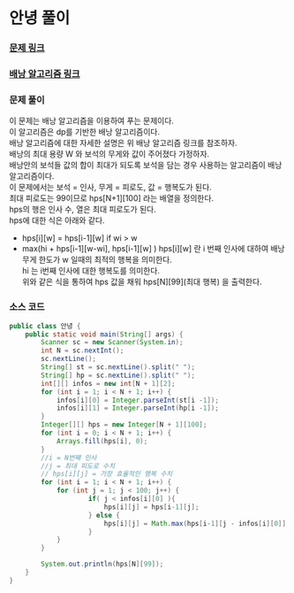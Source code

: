 # 안녕 풀이

### [문제 링크](https://www.acmicpc.net/problem/1535)

### [배낭 알고리즘 링크](https://gsmesie692.tistory.com/113?category=523232)

### 문제 풀이
이 문제는 배낭 알고리즘을 이용하여 푸는 문제이다. </br>
이 알고리즘은 dp를 기반한 배낭 알고리즘이다. </br>
배낭 알고리즘에 대한 자세한 설명은 위 배낭 알고리즘 링크를 참조하자. </br>
배낭의 최대 용량 W 와 보석의 무게와 값이 주어졌다 가정하자. </br>
배낭안의 보석들 값의 합이 최대가 되도록 보석을 담는 경우 사용하는 알고리즘이 배낭 알고리즘이다. </br>
이 문제에서는 보석 = 인사, 무게 = 피로도, 값 = 행복도가 된다. </br>
최대 피로도는 99이므로 hps[N+1][100] 라는 배열을 정의한다. </br>
hps의 행은 인사 수, 열은 최대 피로도가 된다.  </br>
hps에 대한 식은 아래와 같다.  </br>
 + hps[i][w] =  hps[i-1][w] if wi > w
 + max(hi + hps[i-1][w-wi], hps[i-1][w] )
hps[i][w] 란 i 번째 인사에 대하여 배낭 무게 한도가 w 일때의 최적의 행복을 의미한다.  </br>
hi 는 i번째 인사에 대한 행복도를 의미한다.</br>
위와 같은 식을 통하여 hps 값을 채워 hps[N][99](최대 행복) 을 출력한다. </br>
### 소스 코드
```java
public class 안녕 {
    public static void main(String[] args) {
        Scanner sc = new Scanner(System.in);
        int N = sc.nextInt();
        sc.nextLine();
        String[] st = sc.nextLine().split(" ");
        String[] hp = sc.nextLine().split(" ");
        int[][] infos = new int[N + 1][2];
        for (int i = 1; i < N + 1; i++) {
            infos[i][0] = Integer.parseInt(st[i -1]);
            infos[i][1] = Integer.parseInt(hp[i -1]);
        }
        Integer[][] hps = new Integer[N + 1][100];
        for (int i = 0; i < N + 1; i++) {
            Arrays.fill(hps[i], 0);
        }
        //i = N번째 인사
        //j = 최대 피도로 수치
        // hps[i][j] = 가장 효율적인 행복 수치
        for (int i = 1; i < N + 1; i++) {
            for (int j = 1; j < 100; j++) {
                    if( j < infos[i][0] ){
                        hps[i][j] = hps[i-1][j];
                    } else {
                        hps[i][j] = Math.max(hps[i-1][j - infos[i][0]] + infos[i][1], hps[i-1][j]);
                    }
            }
        }

        System.out.println(hps[N][99]);
    }
}


```